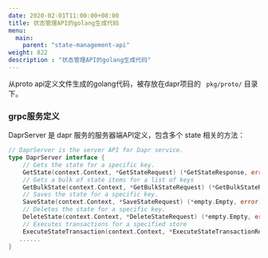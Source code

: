 ```yaml
---
date: 2020-02-01T11:00:00+08:00
title: 状态管理API的golang生成代码
menu:
  main:
    parent: "state-management-api"
weight: 822
description : "状态管理API的golang生成代码"
---
```


从proto api定义文件生成的golang代码，被存放在dapr项目的 ` pkg/proto/` 目录下。

### grpc服务定义

DaprServer 是 dapr 服务的服务器端API定义，包含多个 state 相关的方法：

```go
// DaprServer is the server API for Dapr service.
type DaprServer interface {
	// Gets the state for a specific key.
	GetState(context.Context, *GetStateRequest) (*GetStateResponse, error)
	// Gets a bulk of state items for a list of keys
	GetBulkState(context.Context, *GetBulkStateRequest) (*GetBulkStateResponse, error)
	// Saves the state for a specific key.
	SaveState(context.Context, *SaveStateRequest) (*empty.Empty, error)
	// Deletes the state for a specific key.
	DeleteState(context.Context, *DeleteStateRequest) (*empty.Empty, error)
	// Executes transactions for a specified store
	ExecuteStateTransaction(context.Context, *ExecuteStateTransactionRequest) (*empty.Empty, error)
   ......
}
```

